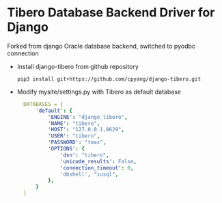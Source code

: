 # Tibero Database Backend Driver for Django
Forked from django Oracle database backend, switched to pyodbc connection

* Install django-tibero from github repository  
  ```code
  pip3 install git+https://github.com/cpyang/django-tibero.git  
  ```
* Modify mysite/settings.py with Tibero as default database  
  ```yaml
    DATABASES = {
        'default': {
            'ENGINE': "django_tibero",
            'NAME': "tibero",
            'HOST': "127.0.0.1,8629",
            'USER': "tibero",
            'PASSWORD': "tmax",
            'OPTIONS': {
                'dsn': "tibero",
                'unicode_results': False,
                'connection_timeout': 0,
                'dbshell', "iusql",
            },
        }
    }
  ```
